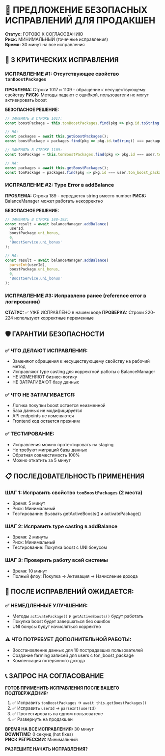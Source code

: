 # 🔧 ПРЕДЛОЖЕНИЕ БЕЗОПАСНЫХ ИСПРАВЛЕНИЙ ДЛЯ ПРОДАКШЕН

**Статус:** ГОТОВО К СОГЛАСОВАНИЮ  
**Риск:** МИНИМАЛЬНЫЙ (точечные исправления)  
**Время:** 30 минут на все исправления

## 🎯 **3 КРИТИЧЕСКИХ ИСПРАВЛЕНИЯ**

### **ИСПРАВЛЕНИЕ #1:** Отсутствующее свойство `tonBoostPackages`

**ПРОБЛЕМА:** Строки 1017 и 1109 - обращение к несуществующему свойству
**РИСК:** Методы падают с ошибкой, пользователи не могут активировать boost

**БЕЗОПАСНОЕ РЕШЕНИЕ:**
```typescript
// ЗАМЕНИТЬ В СТРОКЕ 1017:
const boostPackage = this.tonBoostPackages.find(pkg => pkg.id.toString() === packageId);

// НА:
const packages = await this.getBoostPackages();
const boostPackage = packages.find(pkg => pkg.id.toString() === packageId);

// ЗАМЕНИТЬ В СТРОКЕ 1109:
const tonPackage = this.tonBoostPackages.find(pkg => pkg.id === user.ton_boost_package);

// НА:
const packages = await this.getBoostPackages();
const tonPackage = packages.find(pkg => pkg.id === user.ton_boost_package);
```

### **ИСПРАВЛЕНИЕ #2:** Type Error в addBalance

**ПРОБЛЕМА:** Строка 189 - передается string вместо number
**РИСК:** BalanceManager может работать некорректно

**БЕЗОПАСНОЕ РЕШЕНИЕ:**
```typescript
// ЗАМЕНИТЬ В СТРОКЕ 188-192:
const result = await balanceManager.addBalance(
  userId,
  boostPackage.uni_bonus,
  0,
  'BoostService.uni_bonus'
);

// НА:
const result = await balanceManager.addBalance(
  parseInt(userId),
  boostPackage.uni_bonus,
  0,
  'BoostService.uni_bonus'
);
```

### **ИСПРАВЛЕНИЕ #3:** Исправлено ранее (reference error в логировании)

**СТАТУС:** ✅ УЖЕ ИСПРАВЛЕНО в нашем коде
**ПРОВЕРКА:** Строки 220-224 используют корректные переменные

## 🛡️ **ГАРАНТИИ БЕЗОПАСНОСТИ**

### ✅ **ЧТО ДЕЛАЮТ ИСПРАВЛЕНИЯ:**
- Заменяют обращения к несуществующему свойству на рабочий метод
- Исправляют type casting для корректной работы с BalanceManager
- НЕ ИЗМЕНЯЮТ бизнес-логику
- НЕ ЗАТРАГИВАЮТ базу данных

### ✅ **ЧТО НЕ ЗАТРАГИВАЕТСЯ:**
- Логика покупки boost остается неизменной
- База данных не модифицируется  
- API endpoints не изменяются
- Frontend код остается прежним

### ✅ **ТЕСТИРОВАНИЕ:**
- Исправления можно протестировать на staging
- Не требуют миграций базы данных
- Обратная совместимость 100%
- Можно откатить за 5 минут

## 📋 **ПОСЛЕДОВАТЕЛЬНОСТЬ ПРИМЕНЕНИЯ**

### **ШАГ 1:** Исправить свойство `tonBoostPackages` (2 места)
- Время: 5 минут
- Риск: Минимальный
- Тестирование: Вызвать getActiveBoosts() и activatePackage()

### **ШАГ 2:** Исправить type casting в addBalance  
- Время: 2 минуты
- Риск: Минимальный  
- Тестирование: Покупка boost с UNI бонусом

### **ШАГ 3:** Проверить работу всей системы
- Время: 10 минут
- Полный флоу: Покупка → Активация → Начисление дохода

## 🚀 **ПОСЛЕ ИСПРАВЛЕНИЙ ОЖИДАЕТСЯ:**

### ✅ **НЕМЕДЛЕННЫЕ УЛУЧШЕНИЯ:**
- Методы `activatePackage()` и `getActiveBoosts()` будут работать
- Покупка boost будет завершаться без ошибок
- UNI бонусы будут начисляться корректно

### ⚠️ **ЧТО ПОТРЕБУЕТ ДОПОЛНИТЕЛЬНОЙ РАБОТЫ:**
- Восстановление данных для 10 пострадавших пользователей
- Создание farming записей для users с ton_boost_package
- Компенсация потерянного дохода

## 📞 **ЗАПРОС НА СОГЛАСОВАНИЕ**

**ГОТОВ ПРИМЕНИТЬ ИСПРАВЛЕНИЯ ПОСЛЕ ВАШЕГО ПОДТВЕРЖДЕНИЯ:**

1. ✅ Исправить `tonBoostPackages` → `await this.getBoostPackages()`
2. ✅ Исправить `userId` → `parseInt(userId)`  
3. ✅ Протестировать на одном пользователе
4. ✅ Развернуть на продакшен

**ВРЕМЯ НА ВСЕ ИСПРАВЛЕНИЯ:** 30 минут  
**DOWNTIME:** 0 секунд (hot fixes)  
**РИСК РЕГРЕССИИ:** Минимальный

**РАЗРЕШИТЕ НАЧАТЬ ИСПРАВЛЕНИЯ?**